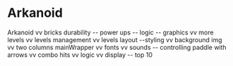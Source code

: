 # Arkanoid

Arkanoid
vv bricks durability
-- power ups
  -- logic
  -- graphics
vv more levels
 vv levels management 
 vv levels layout
--styling
  vv background img
  vv two columns mainWrapper
  vv fonts
vv sounds
-- controlling paddle with arrows
vv combo hits
  vv logic
  vv display
-- top 10